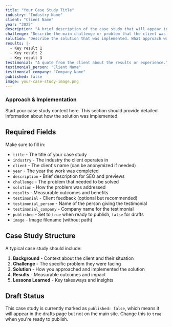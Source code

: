 ```yaml
---
title: "Your Case Study Title"
industry: "Industry Name"
client: "Client Name"
year: "2025"
description: "A brief description of the case study that will appear in previews and search results. Keep it concise but informative."
challenge: "Describe the main challenge or problem that the client was facing. What were the pain points?"
solution: "Describe the solution that was implemented. What approach was taken to solve the challenge?"
results: |-
  - Key result 1
  - Key result 2
  - Key result 3
testimonial: "A quote from the client about the results or experience."
testimonial_person: "Client Name"
testimonial_company: "Company Name"
published: false
image: your-case-study-image.png
---
```


### Approach & Implementation

Start your case study content here. This section should provide detailed information about how the solution was implemented.

## Required Fields

Make sure to fill in:
- `title` - The title of your case study
- `industry` - The industry the client operates in
- `client` - The client's name (can be anonymized if needed)
- `year` - The year the work was completed
- `description` - Brief description for SEO and previews
- `challenge` - The problem that needed to be solved
- `solution` - How the problem was addressed
- `results` - Measurable outcomes and benefits
- `testimonial` - Client feedback (optional but recommended)
- `testimonial_person` - Name of the person giving the testimonial
- `testimonial_company` - Company name for the testimonial
- `published` - Set to `true` when ready to publish, `false` for drafts
- `image` - Image filename (without path)

## Case Study Structure

A typical case study should include:
1. **Background** - Context about the client and their situation
2. **Challenge** - The specific problem they were facing
3. **Solution** - How you approached and implemented the solution
4. **Results** - Measurable outcomes and impact
5. **Lessons Learned** - Key takeaways and insights

## Draft Status

This case study is currently marked as `published: false`, which means it will appear in the drafts page but not on the main site. Change this to `true` when you're ready to publish.

